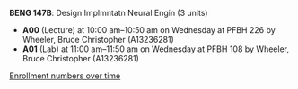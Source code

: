 **BENG 147B**: Design Implmntatn Neural Engin (3 units)

- **A00** (Lecture) at 10:00 am–10:50 am on Wednesday at PFBH 226 by Wheeler, Bruce Christopher (A13236281)
- **A01** (Lab) at 11:00 am–11:50 am on Wednesday at PFBH 108 by Wheeler, Bruce Christopher (A13236281)

[Enrollment numbers over time](./BENG147B.tsv)

